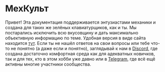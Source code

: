 # МехКульт
Привет!
Эта документация поддерживается энтузиастами механики и создана для таких же зелёных клавиатурщиков, как и ты.
Мы постарались исключить всю вкусовщину и дать максимально объективную информацию по теме.
Удобная версия в виде сайта находится [тут](http://rumech.guide/).
Если ты не нашёл ответов на свои вопросы или тебе что-то не понятно (а даже если и понятно), заглядывай к нам в 
[Discord](http://discord.gg/88KPF2U), где создана достаточно комфортная среда как для адекватных новичков, так и для тех, кто в этом хобби уже давно 
или в 
[Telegram](https://t.me/ru_mechcult), где всё ещё активны многие участники сообщества.
